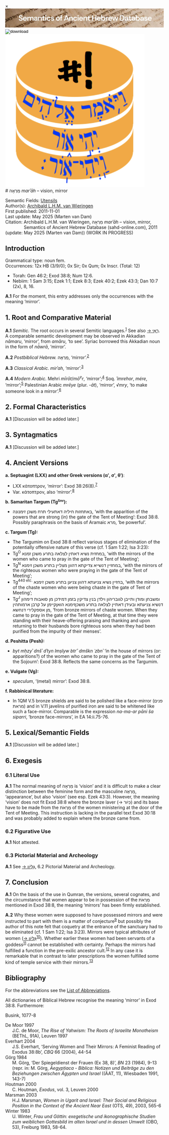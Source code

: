 <div id="modal" class="modal">
  <div class="modal-content">
    <span class="close">&times;</span>
    <div class="modal-body" id="modal-body"></div>
  </div>
</div><html><body><img id="banner" src="../../images/banners/banner.png" alt="banner" /></body></html>

<div><input id="download" title="Download/print the document" type="image" onclick="print_document()" src="../../images/icons/download3.png" alt="download" /></div><div><a id="shebanq" title="Word in SHEBANQ" href="https://shebanq.ancient-data.org/hebrew/word?id=1MRAHin" target="_blank"><img src="../../images/icons/shebanq.png" alt="shebanq"></a></div># מַרְאָה <i>marʾāh</i> – vision, mirror

Semantic Fields:
[Utensils](../semantic_fields/utensils.md)&nbsp;&nbsp;&nbsp;<br>Author(s):
[Archibald L.H.M. van Wieringen](../contributors/archibald_l.h.m._van_wieringen.md)<br>
First published: 2011-11-01<br>Last update: May 2025 (Marten van Dam) <br>Citation: Archibald L.H.M. van Wieringen, מַרְאָה <i>marʾāh</i> – vision, mirror, <br>                    &nbsp;&nbsp;&nbsp;&nbsp;&nbsp;&nbsp;&nbsp;&nbsp;&nbsp;&nbsp;&nbsp;&nbsp;&nbsp;&nbsp;                    Semantics of Ancient Hebrew Database (sahd-online.com), 2011 (update: May 2025 (Marten van Dam))
(WORK IN PROGRESS)


## <span id="I">Introduction</span>


Grammatical type: noun fem. <br>
Occurrences:   12x HB (3/9/0); 0x Sir; 0x Qum; 0x Inscr.  (Total: 12) 
<!--IK WEET NIET HOE JE ACHTER DE OCCURENCES IN QUM EN INSCR. KOMT???!!!-->

* Torah: Gen 46:2; Exod 38:8; Num 12:6.
* Nebiim: 1 Sam 3:15; Ezek 1:1; Ezek 8:3; Ezek 40:2; Ezek 43:3; Dan 10:7 (2x), 8, 16.
 
<b>A.1</b> For the moment, this entry addresses only the occurrences with the meaning ‘mirror’.

## 1. <a id="RCM"></a>Root and Comparative Material

<b>A.1</b> 
<i>Semitic.</i>
The root occurs in several Semitic languages.<sup id="fnref:1"><a href="#footnote" data-toggle="modal" onclick="show_modal('fn:1')">1</a></sup> See also <a href=http://www.otw-site.eu/wp-content/uploads/2022/06/rei-KLY-SAHD.pdf target="_blank">→ <span dir="rtl">רְאִי</span></a>. A comparable semantic development may be observed in Akkadian <i>nāmaru</i>, ‘mirror’, from <i>amāru</i>, ‘to see’. Syriac borrowed this Akkadian noun in the form of <i>nāwrā</i>, ‘mirror’.

<b>A.2</b> 
<i>Postbiblical Hebrew.</i>
<span dir="rtl">מַרְאָה</span>, ‘mirror’.<sup id="fnref:2"><a href="#footnote" data-toggle="modal" onclick="show_modal('fn:2')">2</a></sup>

<b>A.3</b> 
<i>Classical Arabic.</i>
<i>mirʾah</i>, ‘mirror’.<sup id="fnref:3"><a href="#footnote" data-toggle="modal" onclick="show_modal('fn:3')">3</a></sup>

<b>A.4</b> 
<i>Modern Arabic.</i>
Mehri <i>mīrōt</i>/<i>mō<sup>e</sup>r</i>, ‘mirror’;<sup id="fnref:4"><a href="#footnote" data-toggle="modal" onclick="show_modal('fn:4')">4</a></sup> Soq. <i>ʾimrehor</i>, <i>mére</i>, ‘mirror’;<sup id="fnref:5"><a href="#footnote" data-toggle="modal" onclick="show_modal('fn:5')">5</a></sup> Palestinian Arabic <i>mrēye</i> (plur. -<i>āt</i>), ‘mirror’, √<i>mry</i>, ‘to make someone look in a mirror’.<sup id="fnref:6"><a href="#footnote" data-toggle="modal" onclick="show_modal('fn:6')">6</a></sup>

## 2. Formal Characteristics

<b>A.1</b>
[Discussion will be added later.]



## 3. Syntagmatics

<b>A.1</b> 
[Discussion will be added later.]


## <a id="AV"></a>4. Ancient Versions

<b>a. Septuagint (LXX) and other Greek versions (αʹ, σʹ, θʹ)</b>:  

* LXX κάτοπτρον, ‘mirror’: Exod 38:26(8).<sup id="fnref:7"><a href="#footnote" data-toggle="modal" onclick="show_modal('fn:7')">7</a></sup> 
* Var. κάτοπτρον, also ‘mirror’.<sup id="fnref:8"><a href="#footnote" data-toggle="modal" onclick="show_modal('fn:8')">8</a></sup>

<b>b. Samaritan Targum	(Tg<small><sup>Smr</sup></small>):</b>  

* <span dir="rtl">זימנונה</span> <span dir="rtl">משכן</span> <span dir="rtl">תרח</span> <span dir="rtl">דאתעילי</span> <span dir="rtl">חיליה</span> <span dir="rtl">באתחזות</span>, ‘with the apparition of the powers that are strong (in) the gate of the Tent of  Meeting’: Exod 38:8. Possibly paraphrasis on the basis of Aramaic <span dir="rtl">מרא</span>, ‘be powerful’. 

<b>c. Targum (Tg):</b>  

* The Targumim on Exod 38:8 reflect various stages of elimination of the potentially offensive nature of this verse (cf. 1 Sam 1:22; Isa 3:23): 
* Tg<sup>O</sup>  <span dir="rtl">זמנא</span> <span dir="rtl">משכן</span> <span dir="rtl">בתרע</span> <span dir="rtl">לצלאה</span> <span dir="rtl">דאתין</span> <span dir="rtl">נשיא</span> <span dir="rtl">במחזית</span>, ‘with the mirrors of the women who came to pray in the gate of the Tent of Meeting’; 
* Tg<sup>N</sup> <span dir="rtl">זימנא</span> <span dir="rtl">משכן</span> <span dir="rtl">בתרע</span> <span dir="rtl">מצליין</span> <span dir="rtl">דהוון</span> <span dir="rtl">צדיקתא</span> <span dir="rtl">דנשייא</span> <span dir="rtl">במחזיין</span>, ‘with the mirrors of the righteous women who were praying in the gate of the Tent of Meeting’; 
* Tg<sup>440 etc.</sup> <span dir="rtl">זימנא</span> <span dir="rtl">משכן</span> <span dir="rtl">בתרע</span> <span dir="rtl">צניען</span> <span dir="rtl">דהוון</span> <span dir="rtl">צניעתא</span> <span dir="rtl">נשיא</span> <span dir="rtl">בחזיין</span>, ‘with the mirrors of the chaste women who were being chaste in the gate of Tent of Meeting’; 
* Tg<sup>J</sup> <span dir="rtl">דימהון</span> <span dir="rtl">סואבות</span> <span dir="rtl">מן</span> <span dir="rtl">דמידכן</span> <span dir="rtl">בזמן</span> <span dir="rtl">צדיקין</span> <span dir="rtl">בנין</span> <span dir="rtl">וילדן</span> <span dir="rtl">לגובריהון</span> <span dir="rtl">ותייבן</span> <span dir="rtl">ומודן</span> <span dir="rtl">ומשבחן</span> <span dir="rtl">ארמותהין</span> <span dir="rtl">קרבן</span> <span dir="rtl">על</span> <span dir="rtl">הואןקיימן</span> <span dir="rtl">משכןזימנא</span> <span dir="rtl">בתרע</span> <span dir="rtl">לצלאה</span> <span dir="rtl">דאתיין</span> <span dir="rtl">ובעידן</span> <span dir="rtl">צניעתא</span> <span dir="rtl">דנשיא</span> <span dir="rtl">דנחשא</span> <span dir="rtl">אספקלירי</span> <span dir="rtl">מן</span>, ‘from bronze mirrors of chaste women. When they came to pray in the gate of the Tent of Meeting, at that time they were standing with their heave-offering praising and thanking and upon returning to their husbands bore righteous sons when they had been purified from the impurity of their menses’.

<b>d.  Peshitta (Pesh):</b>  

* <i>byt mḥzyʾ dnšʾ dʾtyn lmṣlyw btrʿʾ dmškn ʿzbnʾ</i> ‘in the house of mirrors (or: apparitions?) of the women who came to pray in the gate of the Tent of the Sojourn’: Exod 38:8. Reflects the same concerns as the Targumim. 

<b>e.  Vulgate (Vg):</b>  

* <i>speculum</i>, ‘(metal) mirror’: Exod 38:8.

<b>f.  Rabbinical literature:</b>  

* In 1QM V.5 bronze shields are said to be polished like a face-mirror (<span dir="rtl">פנים</span> <span dir="rtl">מראת</span>) and in V.11 javelins of purified iron are said to be whitened like such a face-mirror. Comparable is the expression <i>na-ma-ar pāni ša siparri</i>, ‘bronze face-mirrors’, in EA 14:ii.75-76.


## 5. Lexical/Semantic Fields


<b>A.1</b> 
[Discussion will be added later.]


## 6. Exegesis

### 6.1 Literal Use

<b>A.1</b>
The normal meaning of <span dir="rtl">מַרְאָה</span> is ‘vision’ and  it is difficult to make a clear distinction between the feminine form and the masculine <span dir="rtl">מַרְאֶה</span>, ‘appearance’, but also ‘vision’ (see esp. Ezek 43:3). However, the meaning ‘vision’ does not fit Exod 38:8 where the bronze laver (→ <span dir="rtl">כִּיֹּור</span>) and its base have to be made from the <span dir="rtl">מַרְאֹת</span> of the women ministering at the door of the Tent of Meeting. This instruction is lacking in the parallel text Exod 30:18 and was probably added to explain where the bronze came from.

### 6.2 Figurative Use

<b>A.1</b>
Not attested.

### 6.3 Pictorial Material and Archeology

<b>A.1</b> 
See <a href=https://sahd-online.com/words/gillayon/ target="_blank">→ <span dir="rtl">גִּלָּיֹון</span></a>, 6.2 Pictorial Material and Archeology.



## 7. Conclusion

<b>A.1</b>
On the basis of the use in Qumran, the versions, several cognates, and the circumstance that women appear to be in possession of the <span dir="rtl">מַרְאֹת</span> mentioned in Exod 38:8, the meaning ‘mirrors’ has been firmly established. 

<b>A.2</b>
Why these women were supposed to have possessed mirrors and were instructed to part with them is a matter of conjecture<sup id="fnref:9"><a href="#footnote" data-toggle="modal" onclick="show_modal('fn:9')">9</a></sup> but possibly the author of this note felt that coquetry at the entrance of the sanctuary had to be eliminated (cf. 1 Sam 1:22; Isa 3:23). Mirrors were typical attributes of women (<a href=https://sahd-online.com/words/gillayon/ target="_blank">→ <span dir="rtl">גִּלָּיֹון</span></a><sup id="fnref:10"><a href="#footnote" data-toggle="modal" onclick="show_modal('fn:10')">10</a></sup>). Whether earlier these women had been servants of a goddess<sup id="fnref:11"><a href="#footnote" data-toggle="modal" onclick="show_modal('fn:11')">11</a></sup> cannot be established with certainty. Perhaps the mirrors had fulfilled a function in the pre-exilic ancestor cult.<sup id="fnref:12"><a href="#footnote" data-toggle="modal" onclick="show_modal('fn:12')">12</a></sup> In any case it is remarkable that in contrast to later prescriptions the women fulfilled some kind of temple service with their mirrors.<sup id="fnref:13"><a href="#footnote" data-toggle="modal" onclick="show_modal('fn:13')">13</a></sup>


## Bibliography

For the abbreviations see the 
<a href="/store/abbreviations/">List of Abbreviations</a>.

All dictionaries of Biblical Hebrew recognise the meaning ‘mirror’ in Exod 38:8. Furthermore: 

Busink, 1077-8 

<div style="padding-left: 22px; text-indent: -22px;">
De Moor 1997 <br> 
J.C. de Moor, <i>The Rise of Yahwism: The Roots of Israelite Monotheism</i> (BEThL, 91A), Leuven 1997 </div>

<div style="padding-left: 22px; text-indent: -22px;">
Everhart 2004<br>
J.S. Everhart, ‘Serving Women and Their Mirrors: A Feminist Reading of Exodus 38:8b’, <i>CBQ</i> 66 (2004), 44-54 </div>

<div style="padding-left: 22px; text-indent: -22px;">
Görg 1984<br>
M. Görg, ‘Der Spiegeldienst der Frauen (Ex 38, 8)’, <i>BN</i> 23 (1984), 9-13 (repr. in: M. Görg, <i>Aegyptiaca - Biblica: Notizen und Beiträge zu den Beziehungen zwischen Ägypten und Israel</i> ((ÄAT, 11), Wiesbaden 1991, 143-7) </div>

<div style="padding-left: 22px; text-indent: -22px;">
Houtman 2000 <br>
C. Houtman, <i>Exodus</i>, vol. 3, Leuven 2000 </div>

<div style="padding-left: 22px; text-indent: -22px;">
Marsman 2003<br>
H.J. Marsman, <i>Women in Ugarit and Israel: Their Social and Religious Position in the Context of the Ancient Near East</i> (OTS, 49), 2003, 565-6 </div>

<div style="padding-left: 22px; text-indent: -22px;">
Winter 1983<br>
U. Winter, <i>Frau und Göttin: exegetische und ikonographische Studien zum weiblichen Gottesbild im alten Israel und in dessen Umwelt</i> (OBO, 53), Freiburg 1983, 58-64.</div>


[^1]: Leslau, <i>CDG</i>, 458-9; Klein, <i>CEDHL</i>, 600; Beeston, <i>SD</i>, 113; Biella,<br> <i>DOSA</i>, 474.
[^2]: Levy, <i>WTM</i>, Bd. 3, 235-6.
[^3]: Lane, <i>AEL</i>, 1002.
[^4]: Johnstone, <i>ML</i>, 268.
[^5]: Leslau, <i>LSoq</i>, 251.
[^6]: Barthélemy, 265, 785.
[^7]: <i>GELS-L</i>, 251; <i>LSJ</i>, 929.
[^8]: <i>GELS-L</i>, 251.
[^9]: Houtman 2000, 569-72.
[^10]: See also Everhart 2004.
[^11]: Winter 1983; Görg 1984.
[^12]: Cf. De Moor 1997, 350-2 and cf. SP<sup>T</sup> and Pesh.
[^13]: Busink, 1077-8; Marsman 2003, 565-6.



